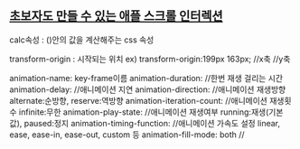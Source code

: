 ## [초보자도 만들 수 있는 애플 스크롤 인터렉션](https://www.inflearn.com/course/%EC%95%A0%ED%94%8C-%EC%8A%A4%ED%81%AC%EB%A1%A4-%EC%9D%B8%ED%84%B0%EB%A0%89%EC%85%98-%EC%9E%90%EB%B0%94%EC%8A%A4%ED%81%AC%EB%A6%BD%ED%8A%B8#curriculum)

calc속성 : ()안의 값을 계산해주는 css 속성

transform-origin : 시작되는 위치
ex) transform-origin:199px 163px;
                    //x축   //y축

animation-name: key-frame이름
animation-duration: //한번 재생 걸리는 시간
animation-delay: //애니메이션 지연
animation-direction: //애니메이션 재생방향 alternate:순방향, reserve:역방향
animation-iteration-count: //애니메이션 재생횟수 infinite:무한
animation-play-state: //애니메이션 재생여부 running:재생(기본값), paused:정지
animation-timing-function: //애니메이션 가속도 설정 linear, ease, ease-in, ease-out, custom 등
animation-fill-mode: both //
